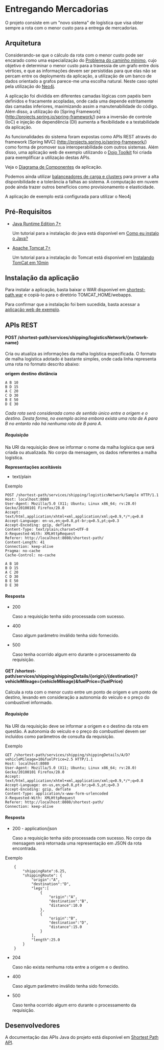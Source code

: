 Entregando Mercadorias
======================

O projeto consiste em um "novo sistema" de logística que visa obter sempre a rota com o menor custo para a entrega de mercadorias. 

## Arquitetura

Considerando-se que o cálculo da rota com o menor custo pode ser encarado como uma especialização do [Problema do caminho mínimo](http://pt.wikipedia.org/wiki/Problema_do_caminho_m%C3%ADnimo), cujo objetivo é determinar o menor custo para a travessia de um grafo entre dois vértices, e que as informações devem ser persistidas para que elas não se percam entre os deployments da aplicação, a utilização de um banco de dados orientado a grafos parece-me uma escolha natural. Neste caso optei pela utilização do [Neo4j](http://www.neo4j.org).

A aplicação foi dividida em diferentes camadas lógicas com papéis bem definidos e fracamente acopladas, onde cada uma depende estritamente das camadas inferiores, maximizando assim a manutenabilidade do código. Além disso, a utilização do [Spring Framework] (http://projects.spring.io/spring-framework/) para a inversão de controle (IoC) e injeção de dependência (DI) aumenta a flexibilidade e a testabilidade da aplicação. 

As funcionalidades do sistema foram expostas como APIs REST através do framework [Spring MVC] (http://projects.spring.io/spring-framework/) como forma de promover sua interoperabilidade com outros sistemas. Além disso, uma aplicação web de exemplo utilizando o [Dojo Toolkit](http://dojotoolkit.org/) foi criada para exemplificar a utilização destas APIs. 

Veja o [Diagrama de Componentes](https://googledrive.com/host/0B_F_ziKVZ1BNTXFCdGR1WWdPajQ/shortest-path-component-diagram.png) da aplicação.

Podemos ainda utilizar [balanceadores de carga e clusters](https://googledrive.com/host/0B_F_ziKVZ1BNTXFCdGR1WWdPajQ/sortest-path-architecture.png) para prover a alta disponibilidade e a tolerância a falhas ao sistema. A computação em nuvem pode ainda trazer outros benefícios como provisionamento e elasticidade.

A aplicação de exemplo está configurada para utilizar o Neo4j 

## Pré-Requisitos

- [Java Runtime Edition 7+](http://www.oracle.com/technetwork/java/javase/downloads/index.html?ssSourceSiteId=otnjp)

	Um tutorial para a instalação do java está disponível em [Como eu instalo o Java?](http://www.java.com/pt_BR/download/help/download_options.xml)

- [Apache Tomcat 7+](http://tomcat.apache.org/)

	Um tutorial para a instalação do Tomcat está disponível em [Instalando TomCat em 10min](http://imasters.com.br/artigo/8639/java/instalando-tomcat-em-10min/)

## Instalação da aplicação

Para instalar a aplicação, basta baixar o WAR disponível em [shortest-path.war](https://googledrive.com/host/0B_F_ziKVZ1BNTXFCdGR1WWdPajQ/shortest-path.war) e copiá-lo para o diretório TOMCAT_HOME/webapps.

Para confirmar que a instalação foi bem sucedida, basta acessar a [aplicação web de exemplo](http://localhost:8080/shortest-path).

## APIs REST

#### POST /shortest-path/services/shipping/logisticsNetwork/{network-name}

Cria ou atualiza as informações da malha logística especificada. O formato de malha logística adotado é bastante simples, onde cada linha representa uma rota no formato descrito abaixo:

**origem** **destino** **distância**

```
A B 10
B D 15
A C 20
C D 30
B E 50
D E 30
```

*Cada rota será considerada como de sentido único entre a origem e o destino. Desta forma, no exemplo acima embora exista uma rota de A para B no entanto não há nenhuma rota de B para A.*

##### Requisição

Na URI da requisição deve se informar o nome da malha logísica que será criada ou atualizada. No corpo da mensagem, os dados referentes a malha logística.

**Representações aceitáveis**

- text/plain

Exemplo

```
POST /shortest-path/services/shipping/logisticsNetwork/Sample HTTP/1.1
Host: localhost:8080
User-Agent: Mozilla/5.0 (X11; Ubuntu; Linux x86_64; rv:28.0) Gecko/20100101 Firefox/28.0
Accept: text/html,application/xhtml+xml,application/xml;q=0.9,*/*;q=0.8
Accept-Language: en-us,en;q=0.8,pt-br;q=0.5,pt;q=0.3
Accept-Encoding: gzip, deflate
Content-Type: text/plain;charset=UTF-8
X-Requested-With: XMLHttpRequest
Referer: http://localhost:8080/shortest-path/
Content-Length: 41
Connection: keep-alive
Pragma: no-cache
Cache-Control: no-cache

A B 10
B D 15
A C 20
C D 30
B E 50
D E 30
```

#### Resposta

- 200

	Caso a requisição tenha sido processada com sucesso.

- 400

	Caso algum parâmetro inválido tenha sido fornecido.

- 500

	Caso tenha ocorrido algum erro durante o processamento da requisição.

#### GET /shortest-path/services/shipping/shippingDetails/{origin}/{destination}?vehicleMileage={vehicleMileage}&fuelPrice={fuelPrice}

Calcula a rota com o menor custo entre um ponto de origem e um ponto de destino, levando em consideração a autonomia do veículo e o preço do combustível informado.

##### Requisição

Na URI da requisição deve se informar a origem e o destino da rota em questão. A autonomia do veículo e o preço do combustível devem ser incluídos como parâmetros de consulta da requisição.

Exemplo

```
GET /shortest-path/services/shipping/shippingDetails/A/D?vehicleMileage=10&fuelPrice=2.5 HTTP/1.1
Host: localhost:8080
User-Agent: Mozilla/5.0 (X11; Ubuntu; Linux x86_64; rv:28.0) Gecko/20100101 Firefox/28.0
Accept: text/html,application/xhtml+xml,application/xml;q=0.9,*/*;q=0.8
Accept-Language: en-us,en;q=0.8,pt-br;q=0.5,pt;q=0.3
Accept-Encoding: gzip, deflate
Content-Type: application/x-www-form-urlencoded
X-Requested-With: XMLHttpRequest
Referer: http://localhost:8080/shortest-path/
Connection: keep-alive
```

#### Resposta

- 200 - application/json

	Caso a requisição tenha sido processada com sucesso. No corpo da mensagem será retornada uma representação em JSON da rota encontrada.

Exemplo

```
	{
		"shippingRate":6.25,
		"shippingRoute": {
			"origin":"A",
			"destination":"D",
			"legs":[
				{
					"origin":"A",
					"destination":"B",
					"distance":10.0
				},
				{
					"origin":"B",
					"destination":"D",
					"distance":15.0
				}
			],
			"length":25.0
		}
	}
```

- 204

	Caso não exista nenhuma rota entre a origem e o destino.

- 400

	Caso algum parâmetro inválido tenha sido fornecido.

- 500

	Caso tenha ocorrido algum erro durante o processamento da requisição.

## Desenvolvedores

A documentação das APIs Java do projeto está disponível em [Shortest Path API](https://googledrive.com/host/0B_F_ziKVZ1BNTXFCdGR1WWdPajQ/apidocs/index.html).

